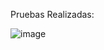 Pruebas Realizadas:

![image](https://user-images.githubusercontent.com/77691249/158035376-d6139ee1-9d3f-40f1-bcf0-a0b3fb69e718.png)
